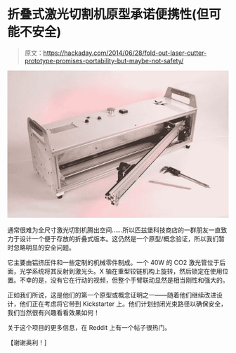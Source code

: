 # 折叠式激光切割机原型承诺便携性(但可能不安全)

> 原文：<https://hackaday.com/2014/06/28/fold-out-laser-cutter-prototype-promises-portability-but-maybe-not-safety/>

![fold out laser cutter](img/b12c67c88e1d54de820d5d815451d078.png)

通常很难为全尺寸激光切割机腾出空间……所以匹兹堡科技商店的一群朋友一直致力于设计一个便于存放的折叠式版本。这仍然是一个原型/概念验证，所以我们暂时忽略明显的安全问题。

它主要由铝挤压件和一些定制的机械零件制成。一个 40W 的 CO2 激光管位于后面，光学系统将其反射到激光头。X 轴在重型铰链机构上旋转，然后锁定在使用位置。不幸的是，没有它在行动的视频，但整个手臂联动显然是相当刚性和强大的。

正如我们所说，这是他们的第一个原型或概念证明之一——随着他们继续改进设计，他们正在考虑将它带到 Kickstarter 上。他们计划封闭光束路径以确保安全，我们当然很有兴趣看看效果如何！

关于这个项目的更多信息，在 Reddit 上有一个帖子很热门。

【谢谢奥利！]